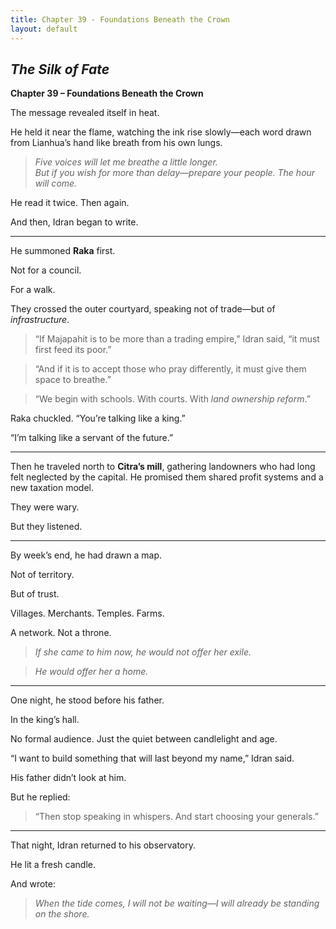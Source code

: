 ```yaml
---
title: Chapter 39 - Foundations Beneath the Crown
layout: default
---
```


## *The Silk of Fate*  
**Chapter 39 – Foundations Beneath the Crown**

The message revealed itself in heat.

He held it near the flame, watching the ink rise slowly—each word drawn from Lianhua’s hand like breath from his own lungs.

> *Five voices will let me breathe a little longer.*  
> *But if you wish for more than delay—prepare your people. The hour will come.*

He read it twice. Then again.

And then, Idran began to write.

---

He summoned **Raka** first.

Not for a council.

For a walk.

They crossed the outer courtyard, speaking not of trade—but of *infrastructure*.

> “If Majapahit is to be more than a trading empire,” Idran said, “it must first feed its poor.”

> “And if it is to accept those who pray differently, it must give them space to breathe.”

> “We begin with schools. With courts. With *land ownership reform*.”

Raka chuckled. “You’re talking like a king.”

“I’m talking like a servant of the future.”

---

Then he traveled north to **Citra’s mill**, gathering landowners who had long felt neglected by the capital. He promised them shared profit systems and a new taxation model.

They were wary.

But they listened.

---

By week’s end, he had drawn a map.

Not of territory.

But of trust.

Villages. Merchants. Temples. Farms.

A network. Not a throne.

> *If she came to him now, he would not offer her exile.*

> *He would offer her a home.*

---

One night, he stood before his father.

In the king’s hall.

No formal audience. Just the quiet between candlelight and age.

“I want to build something that will last beyond my name,” Idran said.

His father didn’t look at him.

But he replied:

> “Then stop speaking in whispers. And start choosing your generals.”

---

That night, Idran returned to his observatory.

He lit a fresh candle.

And wrote:

> *When the tide comes, I will not be waiting—I will already be standing on the shore.*